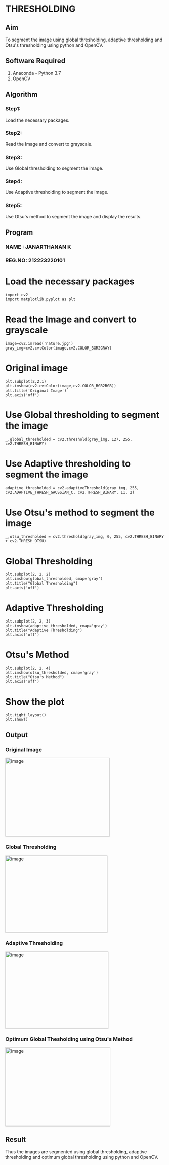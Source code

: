 # THRESHOLDING
## Aim
To segment the image using global thresholding, adaptive thresholding and Otsu's thresholding using python and OpenCV.

## Software Required
1. Anaconda - Python 3.7
2. OpenCV

## Algorithm

### Step1:

Load the necessary packages.

### Step2:

Read the Image and convert to grayscale.


### Step3:

Use Global thresholding to segment the image.

### Step4:

Use Adaptive thresholding to segment the image.

### Step5:

Use Otsu's method to segment the image and display the results.

## Program

### NAME : JANARTHANAN K
### REG.NO: 212223220101

# Load the necessary packages
```
import cv2
import matplotlib.pyplot as plt
```




# Read the Image and convert to grayscale
```
image=cv2.imread('nature.jpg')
gray_img=cv2.cvtColor(image,cv2.COLOR_BGR2GRAY)
```
# Original image
```
plt.subplot(2,2,1)
plt.imshow(cv2.cvtColor(image,cv2.COLOR_BGR2RGB))
plt.title('Original Image')
plt.axis('off')
```

# Use Global thresholding to segment the image
```
_,global_thresholded = cv2.threshold(gray_img, 127, 255, cv2.THRESH_BINARY)
```



# Use Adaptive thresholding to segment the image
```
adaptive_thresholded = cv2.adaptiveThreshold(gray_img, 255, cv2.ADAPTIVE_THRESH_GAUSSIAN_C, cv2.THRESH_BINARY, 11, 2)
```



# Use Otsu's method to segment the image 
```
_,otsu_thresholded = cv2.threshold(gray_img, 0, 255, cv2.THRESH_BINARY + cv2.THRESH_OTSU)
```



# Global Thresholding

```
plt.subplot(2, 2, 2)
plt.imshow(global_thresholded, cmap='gray')
plt.title("Global Thresholding")
plt.axis('off')
```
# Adaptive Thresholding
```
plt.subplot(2, 2, 3)
plt.imshow(adaptive_thresholded, cmap='gray')
plt.title("Adaptive Thresholding")
plt.axis('off')
```
# Otsu's Method
```
plt.subplot(2, 2, 4)
plt.imshow(otsu_thresholded, cmap='gray')
plt.title("Otsu's Method")
plt.axis('off')
```
# Show the plot
```
plt.tight_layout()
plt.show()
```
## Output

### Original Image
<img width="330" height="249" alt="image" src="https://github.com/user-attachments/assets/b621d000-a31e-4421-85ec-0d9169b7978b" />


### Global Thresholding

<img width="323" height="244" alt="image" src="https://github.com/user-attachments/assets/64f2dd2b-79eb-4670-9dab-5c972d076216" />

### Adaptive Thresholding
<img width="326" height="244" alt="image" src="https://github.com/user-attachments/assets/9b0ead32-d065-49d1-80d5-237539359656" />


### Optimum Global Thesholding using Otsu's Method
<img width="332" height="249" alt="image" src="https://github.com/user-attachments/assets/09d4dd4f-87fa-4ade-b79d-837cde9badc9" />



## Result
Thus the images are segmented using global thresholding, adaptive thresholding and optimum global thresholding using python and OpenCV.
